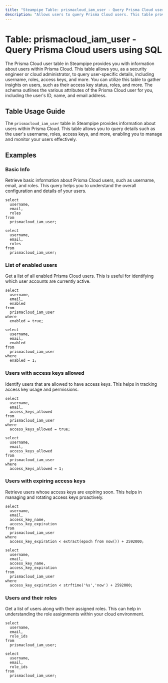 ```yaml
---
title: "Steampipe Table: prismacloud_iam_user - Query Prisma Cloud users using SQL"
description: "Allows users to query Prisma Cloud users. This table provides information about each user, including their username, roles, access keys, and more. It can be used to monitor and manage users within Prisma Cloud."
---
```


# Table: prismacloud_iam_user - Query Prisma Cloud users using SQL

The Prisma Cloud user table in Steampipe provides you with information about users within Prisma Cloud. This table allows you, as a security engineer or cloud administrator, to query user-specific details, including username, roles, access keys, and more. You can utilize this table to gather insights on users, such as their access key status, roles, and more. The schema outlines the various attributes of the Prisma Cloud user for you, including the user's ID, name, and email address.

## Table Usage Guide

The `prismacloud_iam_user` table in Steampipe provides information about users within Prisma Cloud. This table allows you to query details such as the user's username, roles, access keys, and more, enabling you to manage and monitor your users effectively.

## Examples

### Basic Info

Retrieve basic information about Prisma Cloud users, such as username, email, and roles. This query helps you to understand the overall configuration and details of your users.

```sql+postgres
select
  username,
  email,
  roles
from
  prismacloud_iam_user;
```

```sql+sqlite
select
  username,
  email,
  roles
from
  prismacloud_iam_user;
```

### List of enabled users

Get a list of all enabled Prisma Cloud users. This is useful for identifying which user accounts are currently active.

```sql+postgres
select
  username,
  email,
  enabled
from
  prismacloud_iam_user
where
  enabled = true;
```

```sql+sqlite
select
  username,
  email,
  enabled
from
  prismacloud_iam_user
where
  enabled = 1;
```

### Users with access keys allowed

Identify users that are allowed to have access keys. This helps in tracking access key usage and permissions.

```sql+postgres
select
  username,
  email,
  access_keys_allowed
from
  prismacloud_iam_user
where
  access_keys_allowed = true;
```

```sql+sqlite
select
  username,
  email,
  access_keys_allowed
from
  prismacloud_iam_user
where
  access_keys_allowed = 1;
```

### Users with expiring access keys

Retrieve users whose access keys are expiring soon. This helps in managing and rotating access keys proactively.

```sql+postgres
select
  username,
  email,
  access_key_name,
  access_key_expiration
from
  prismacloud_iam_user
where
  access_key_expiration < extract(epoch from now()) + 2592000;
```

```sql+sqlite
select
  username,
  email,
  access_key_name,
  access_key_expiration
from
  prismacloud_iam_user
where
  access_key_expiration < strftime('%s','now') + 2592000;
```

### Users and their roles

Get a list of users along with their assigned roles. This can help in understanding the role assignments within your cloud environment.

```sql+postgres
select
  username,
  email,
  role_ids
from
  prismacloud_iam_user;
```

```sql+sqlite
select
  username,
  email,
  role_ids
from
  prismacloud_iam_user;
```
